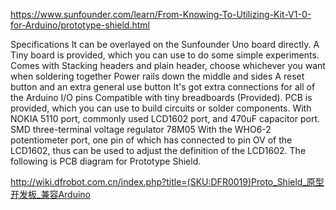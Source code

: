 
https://www.sunfounder.com/learn/From-Knowing-To-Utilizing-Kit-V1-0-for-Arduino/prototype-shield.html

Specifications
It can be overlayed on the Sunfounder Uno board directly. A Tiny board is provided, which you can use to do some simple experiments.
Comes with Stacking headers and plain header, choose whichever you want when soldering together
Power rails down the middle and sides
A reset button and an extra general use button
It's got extra connections for all of the Arduino I/O pins
Compatible with tiny breadboards (Provided).
PCB is provided, which you can use to build circuits or solder components.
With NOKIA 5110 port, commonly used LCD1602 port, and 470uF capacitor port.
SMD three-terminal voltage regulator 78M05
With the WHO6-2 potentiometer port, one pin of which has connected to pin OV of the LCD1602, thus can be used to adjust the definition of the LCD1602.
The following is PCB diagram for Prototype Shield.


http://wiki.dfrobot.com.cn/index.php?title=(SKU:DFR0019)Proto_Shield_原型开发板_兼容Arduino


